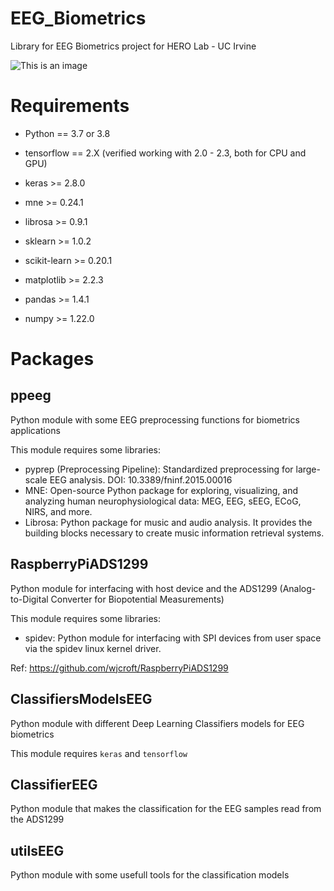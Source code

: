 # EEG_Biometrics
Library for EEG Biometrics project for HERO Lab - UC Irvine

![This is an image](https://seekvectorlogo.com/download-vector-logo-14518/#)

# Requirements

- Python == 3.7 or 3.8
- tensorflow == 2.X (verified working with 2.0 - 2.3, both for CPU and GPU)
- keras >= 2.8.0

- mne >= 0.24.1
- librosa >= 0.9.1
- sklearn >= 1.0.2
- scikit-learn >= 0.20.1
- matplotlib >= 2.2.3
- pandas >=  1.4.1
- numpy >= 1.22.0

# Packages

## ppeeg

Python module with some EEG preprocessing functions for biometrics applications
 
This module requires some libraries:
- pyprep (Preprocessing Pipeline): Standardized preprocessing for large-scale EEG analysis. DOI: 10.3389/fninf.2015.00016
- MNE: Open-source Python package for exploring, visualizing, and analyzing human neurophysiological data: MEG, EEG, sEEG, ECoG, NIRS, and more.
- Librosa: Python package for music and audio analysis. It provides the building blocks necessary to create music information retrieval systems.

## RaspberryPiADS1299

Python module for interfacing with host device and the ADS1299 (Analog-to-Digital Converter for Biopotential Measurements)

This module requires some libraries:
- spidev: Python module for interfacing with SPI devices from user space via the spidev linux kernel driver.

Ref: https://github.com/wjcroft/RaspberryPiADS1299

## ClassifiersModelsEEG

Python module with different Deep Learning Classifiers models for EEG biometrics

This module requires `keras` and `tensorflow`

## ClassifierEEG

Python module that makes the classification for the EEG samples read from the ADS1299 

## utilsEEG

Python module with some usefull tools for the classification models
